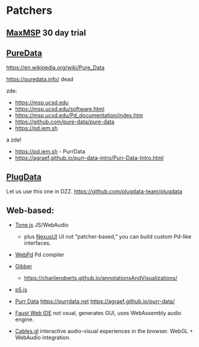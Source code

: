 # Patchers

## [MaxMSP](https://cycling74.com/downloads) 30 day trial

## [PureData](https://puredata.info/)

https://en.wikipedia.org/wiki/Pure_Data

https://puredata.info/ dead

zde:

- https://msp.ucsd.edu
- https://msp.ucsd.edu/software.html
- https://msp.ucsd.edu/Pd_documentation/index.htm
- https://github.com/pure-data/pure-data
- https://pd.iem.sh

a zde!

- https://pd.iem.sh - PurrData
- https://agraef.github.io/purr-data-intro/Purr-Data-Intro.html

## [PlugData](https://plugdata.org/)

Let us use this one in DZZ. https://github.com/plugdata-team/plugdata

## Web-based:

- [Tone.js](https://tonejs.github.io/) JS/WebAudio
  - plus [NexusUI](https://nexus-js.github.io/ui/) UI not “patcher-based,” you can build custom Pd-like interfaces.
- [WebPd](https://github.com/sebpiq/WebPd) Pd compiler
- [Gibber](https://gibber.cc/)
  - https://charlieroberts.github.io/annotationsAndVisualizations/
- [p5.js](https://p5js.org/)
- [Purr Data](https://github.com/cuinjune/purr-data) https://purrdata.net https://agraef.github.io/purr-data/

- [Faust Web IDE](https://faustide.grame.fr/) not vsual, generates GUI, uses WebAssembly audio engine.

- [Cables.gl](https://cables.gl) interactive audio-visual experiences in the browser. WebGL + WebAudio integration.
